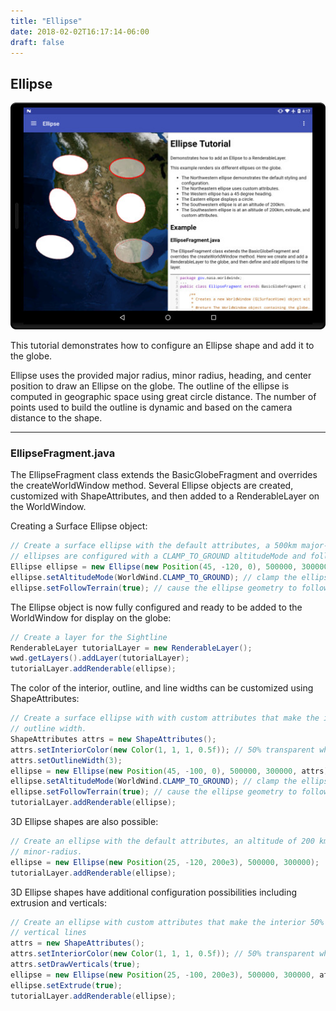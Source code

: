 ```yaml
---
title: "Ellipse"
date: 2018-02-02T16:17:14-06:00
draft: false
---
```



## Ellipse

<img src="/img/ww-android-ellipse.jpg" class="img-responsive center-block">

This tutorial demonstrates how to configure an Ellipse shape and add it to the globe.

Ellipse uses the provided major radius, minor radius, heading, and center position to draw an Ellipse on the globe. The outline of the ellipse is computed in geographic space using great circle distance. The number of points used to build the outline is dynamic and based on the camera distance to the shape.

---

### EllipseFragment.java

The EllipseFragment class extends the BasicGlobeFragment and overrides the createWorldWindow method. Several Ellipse objects are created, customized with ShapeAttributes, and then added to a RenderableLayer on the WorldWindow.

Creating a Surface Ellipse object:
```java
// Create a surface ellipse with the default attributes, a 500km major-radius and a 300km minor-radius. Surface
// ellipses are configured with a CLAMP_TO_GROUND altitudeMode and followTerrain set to true.
Ellipse ellipse = new Ellipse(new Position(45, -120, 0), 500000, 300000);
ellipse.setAltitudeMode(WorldWind.CLAMP_TO_GROUND); // clamp the ellipse's center position to the terrain surface
ellipse.setFollowTerrain(true); // cause the ellipse geometry to follow the terrain surface
```

The Ellipse object is now fully configured and ready to be added to the WorldWindow for display on the globe:
```java
// Create a layer for the Sightline
RenderableLayer tutorialLayer = new RenderableLayer();
wwd.getLayers().addLayer(tutorialLayer);
tutorialLayer.addRenderable(ellipse);
```

The color of the interior, outline, and line widths can be customized using ShapeAttributes:
```java
// Create a surface ellipse with with custom attributes that make the interior 50% transparent and increase the
// outline width.
ShapeAttributes attrs = new ShapeAttributes();
attrs.setInteriorColor(new Color(1, 1, 1, 0.5f)); // 50% transparent white
attrs.setOutlineWidth(3);
ellipse = new Ellipse(new Position(45, -100, 0), 500000, 300000, attrs);
ellipse.setAltitudeMode(WorldWind.CLAMP_TO_GROUND); // clamp the ellipse's center position to the terrain surface
ellipse.setFollowTerrain(true); // cause the ellipse geometry to follow the terrain surface
tutorialLayer.addRenderable(ellipse);
```

3D Ellipse shapes are also possible:
```java
// Create an ellipse with the default attributes, an altitude of 200 km, and a 500km major-radius and a 300km
// minor-radius.
ellipse = new Ellipse(new Position(25, -120, 200e3), 500000, 300000);
tutorialLayer.addRenderable(ellipse);
```

3D Ellipse shapes have additional configuration possibilities including extrusion and verticals:
```java
// Create an ellipse with custom attributes that make the interior 50% transparent and an extruded outline with
// vertical lines
attrs = new ShapeAttributes();
attrs.setInteriorColor(new Color(1, 1, 1, 0.5f)); // 50% transparent white
attrs.setDrawVerticals(true);
ellipse = new Ellipse(new Position(25, -100, 200e3), 500000, 300000, attrs);
ellipse.setExtrude(true);
tutorialLayer.addRenderable(ellipse);
```
